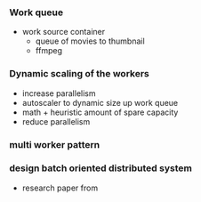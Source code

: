 ### Work queue 
- work source container 
    - queue of movies to thumbnail 
    - ffmpeg 

### Dynamic scaling of the workers 
- increase parallelism 
- autoscaler to dynamic size up work queue
- math + heuristic amount of spare capacity 
- reduce parallelism 

### multi worker pattern 


### design batch oriented distributed system 
- research paper from 